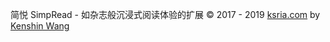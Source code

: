 简悦 SimpRead - 如杂志般沉浸式阅读体验的扩展  © 2017 - 2019 [ksria.com](http://ksria.com/simpread) by [Kenshin Wang](http://kenshin.wang/)